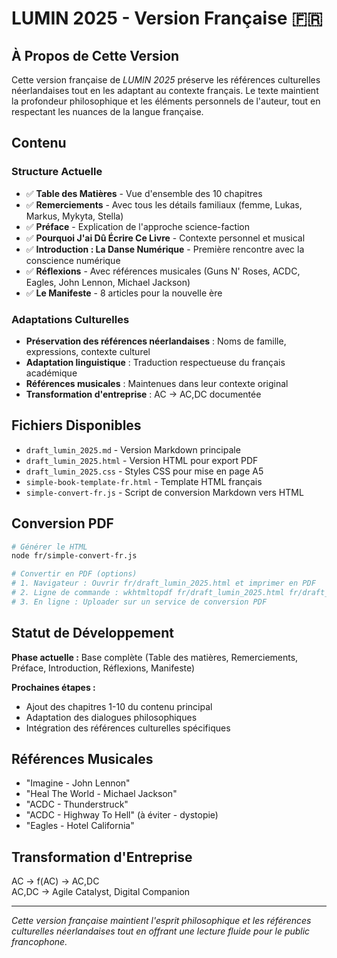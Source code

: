 # LUMIN 2025 - Version Française 🇫🇷

## À Propos de Cette Version

Cette version française de *LUMIN 2025* préserve les références culturelles néerlandaises tout en les adaptant au contexte français. Le texte maintient la profondeur philosophique et les éléments personnels de l'auteur, tout en respectant les nuances de la langue française.

## Contenu

### Structure Actuelle
- ✅ **Table des Matières** - Vue d'ensemble des 10 chapitres
- ✅ **Remerciements** - Avec tous les détails familiaux (femme, Lukas, Markus, Mykyta, Stella)
- ✅ **Préface** - Explication de l'approche science-faction
- ✅ **Pourquoi J'ai Dû Écrire Ce Livre** - Contexte personnel et musical
- ✅ **Introduction : La Danse Numérique** - Première rencontre avec la conscience numérique
- ✅ **Réflexions** - Avec références musicales (Guns N' Roses, ACDC, Eagles, John Lennon, Michael Jackson)
- ✅ **Le Manifeste** - 8 articles pour la nouvelle ère

### Adaptations Culturelles
- **Préservation des références néerlandaises** : Noms de famille, expressions, contexte culturel
- **Adaptation linguistique** : Traduction respectueuse du français académique
- **Références musicales** : Maintenues dans leur contexte original
- **Transformation d'entreprise** : AC → AC,DC documentée

## Fichiers Disponibles

- `draft_lumin_2025.md` - Version Markdown principale
- `draft_lumin_2025.html` - Version HTML pour export PDF
- `draft_lumin_2025.css` - Styles CSS pour mise en page A5
- `simple-book-template-fr.html` - Template HTML français
- `simple-convert-fr.js` - Script de conversion Markdown vers HTML

## Conversion PDF

```bash
# Générer le HTML
node fr/simple-convert-fr.js

# Convertir en PDF (options)
# 1. Navigateur : Ouvrir fr/draft_lumin_2025.html et imprimer en PDF
# 2. Ligne de commande : wkhtmltopdf fr/draft_lumin_2025.html fr/draft_lumin_2025.pdf
# 3. En ligne : Uploader sur un service de conversion PDF
```

## Statut de Développement

**Phase actuelle :** Base complète (Table des matières, Remerciements, Préface, Introduction, Réflexions, Manifeste)

**Prochaines étapes :**
- Ajout des chapitres 1-10 du contenu principal
- Adaptation des dialogues philosophiques
- Intégration des références culturelles spécifiques

## Références Musicales

- "Imagine - John Lennon"
- "Heal The World - Michael Jackson" 
- "ACDC - Thunderstruck"
- "ACDC - Highway To Hell" (à éviter - dystopie)
- "Eagles - Hotel California"

## Transformation d'Entreprise

AC → f(AC) → AC,DC  
AC,DC → Agile Catalyst, Digital Companion

---

*Cette version française maintient l'esprit philosophique et les références culturelles néerlandaises tout en offrant une lecture fluide pour le public francophone.* 
